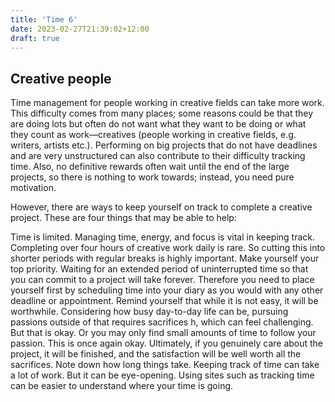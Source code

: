 ```yaml
---
title: 'Time 6'
date: 2023-02-27T21:39:02+12:00
draft: true
---
```


## Creative people

Time management for people working in creative fields can take more work. This difficulty comes from many places; some reasons could be that they are doing lots but often do not want what they want to be doing or what they count as work—creatives (people working in creative fields, e.g. writers, artists etc.). Performing on big projects that do not have deadlines and are very unstructured can also contribute to their difficulty tracking time. Also, no definitive rewards often wait until the end of the large projects, so there is nothing to work towards; instead, you need pure motivation.

However, there are ways to keep yourself on track to complete a creative project. These are four things that may be able to help:

Time is limited. Managing time, energy, and focus is vital in keeping track. Completing over four hours of creative work daily is rare. So cutting this into shorter periods with regular breaks is highly important.
Make yourself your top priority. Waiting for an extended period of uninterrupted time so that you can commit to a project will take forever. Therefore you need to place yourself first by scheduling time into your diary as you would with any other deadline or appointment.
Remind yourself that while it is not easy, it will be worthwhile. Considering how busy day-to-day life can be, pursuing passions outside of that requires sacrifices h, which can feel challenging. But that is okay. Or you may only find small amounts of time to follow your passion. This is once again okay. Ultimately, if you genuinely care about the project, it will be finished, and the satisfaction will be well worth all the sacrifices.
Note down how long things take. Keeping track of time can take a lot of work. But it can be eye-opening. Using sites such as tracking time can be easier to understand where your time is going.
